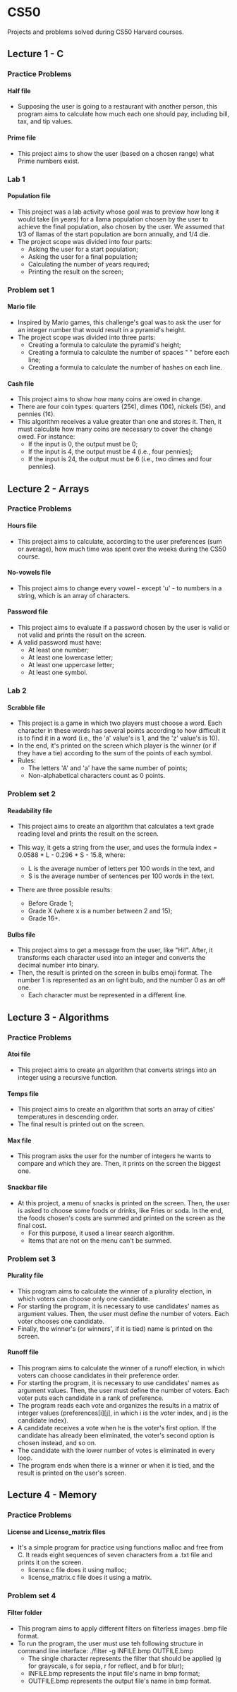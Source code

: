 # CS50
Projects and problems solved during CS50 Harvard courses.

## Lecture 1 - C

### Practice Problems

#### Half file
- Supposing the user is going to a restaurant with another person, this program aims to calculate how much each one should pay, including bill, tax, and tip values.

#### Prime file
- This project aims to show the user (based on a chosen range) what Prime numbers exist.

### Lab 1

#### Population file
- This project was a lab activity whose goal was to preview how long it would take (in years) for a llama population chosen by the user to achieve the final population, also chosen by the user. We assumed that 1/3 of llamas of the start population are born annually, and 1/4 die.
- The project scope was divided into four parts:
  * Asking the user for a start population;
  * Asking the user for a final population;
  * Calculating the number of years required;
  * Printing the result on the screen;

### Problem set 1

#### Mario file
- Inspired by Mario games, this challenge's goal was to ask the user for an integer number that would result in a pyramid's height. 
- The project scope was divided into three parts:
  * Creating a formula to calculate the pyramid's height;
  * Creating a formula to calculate the number of spaces " " before each line;
  * Creating a formula to calculate the number of hashes on each line.
 
 #### Cash file
- This project aims to show how many coins are owed in change. 
- There are four coin types: quarters (25¢), dimes (10¢), nickels (5¢), and pennies (1¢). 
- This algorithm receives a value greater than one and stores it. Then, it must calculate how many coins are necessary to cover the change owed. For instance:
  * If the input is 0, the output must be 0;
  * If the input is 4, the output must be 4 (i.e., four pennies);
  * If the input is 24, the output must be 6 (i.e., two dimes and four pennies).

## Lecture 2 - Arrays

### Practice Problems

#### Hours file
- This project aims to calculate, according to the user preferences (sum or average), how much time was spent over the weeks during the CS50 course.

#### No-vowels file
- This project aims to change every vowel - except 'u' - to numbers in a string, which is an array of characters.

#### Password file
- This project aims to evaluate if a password chosen by the user is valid or not valid and prints the result on the screen.
- A valid password must have:
  * At least one number;
  * At least one lowercase letter;
  * At least one uppercase letter;
  * At least one symbol.

### Lab 2

#### Scrabble file
 - This project is a game in which two players must choose a word. Each character in these words has several points according to how difficult it is to find it in a word (i.e., the 'a' value's is 1, and the 'z' value's is 10). 
- In the end, it's printed on the screen which player is the winner (or if they have a tie) according to the sum of the points of each symbol.
- Rules:
  * The letters 'A' and 'a' have the same number of points;
  * Non-alphabetical characters count as 0 points.

### Problem set 2

#### Readability file
- This project aims to create an algorithm that calculates a text grade reading level and prints the result on the screen.
- This way, it gets a string from the user, and uses the formula index = 0.0588 * L - 0.296 * S - 15.8, where:
  * L is the average number of letters per 100 words in the text, and
  * S is the average number of sentences per 100 words in the text.

- There are three possible results:
  * Before Grade 1;
  * Grade X (where x is a number between 2 and 15);
  * Grade 16+.
 
#### Bulbs file
- This project aims to get a message from the user, like "Hi!". After, it transforms each character used into an integer and converts the decimal number into binary.
- Then, the result is printed on the screen in bulbs emoji format. The number 1 is represented as an on light bulb, and the number 0 as an off one.
  * Each character must be represented in a different line.
 
## Lecture 3 - Algorithms

### Practice Problems

#### Atoi file
 - This project aims to create an algorithm that converts strings into an integer using a recursive function.

#### Temps file
- This project aims to create an algorithm that sorts an array of cities' temperatures in descending order.
- The final result is printed out on the screen.

#### Max file
- This program asks the user for the number of integers he wants to compare and which they are. Then, it prints on the screen the biggest one.

#### Snackbar file
- At this project, a menu of snacks is printed on the screen. Then, the user is asked to choose some foods or drinks, like Fries or soda. In the end, the foods chosen's costs are summed and printed on the screen as the final cost.
  * For this purpose, it used a linear search algorithm.
  * Items that are not on the menu can't be summed.

### Problem set 3

#### Plurality file
- This program aims to calculate the winner of a plurality election, in which voters can choose only one candidate.
- For starting the program, it is necessary to use candidates' names as argument values. Then, the user must define the number of voters. Each voter chooses one candidate.
- Finally, the winner's (or winners', if it is tied) name is printed on the screen.

#### Runoff file
- This program aims to calculate the winner of a runoff election, in which voters can choose candidates in their preference order.
- For starting the program, it is necessary to use candidates' names as argument values. Then, the user must define the number of voters. Each voter puts each candidate in a rank of preference.
- The program reads each vote and organizes the results in a matrix of integer values (preferences[i][j], in which i is the voter index, and j is the candidate index).
- A candidate receives a vote when he is the voter's first option. If the candidate has already been eliminated, the voter's second option is chosen instead, and so on.
- The candidate with the lower number of votes is eliminated in every loop.
- The program ends when there is a winner or when it is tied, and the result is printed on the user's screen.

## Lecture 4 - Memory

### Practice Problems

#### License and License_matrix files

- It's a simple program for practice using functions malloc and free from C. It reads eight sequences of seven characters from a .txt file and prints it on the screen.
  * license.c file does it using malloc;
  * license_matrix.c file does it using a matrix.

### Problem set 4

#### Filter folder

- This program aims to apply different filters on filterless images .bmp file format.
- To run the program, the user must use teh following structure in command line interface:
./filter -g INFILE.bmp OUTFILE.bmp
  * The single character represents the filter that should be applied (g for grayscale, s for sepia, r for reflect, and b for blur);
  * INFILE.bmp represents the input file's name in bmp format;
  * OUTFILE.bmp represents the output file's name in bmp format.

